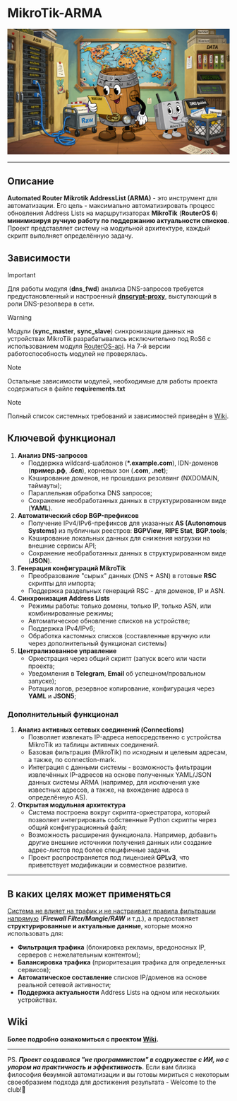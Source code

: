 # MikroTik-ARMA

![MikroTik-ARMA](images/arma-preview.jpg)

-----

## Описание

**Automated Router Mikrotik AddressList (ARMA)** - это инструмент для автоматизации. Его цель - максимально автоматизировать процесс обновления Address Lists на маршрутизаторах **MikroTik** (**RouterOS 6**) **минимизируя ручную работу по поддержанию актуальности списков**. Проект представляет систему на модульной архитектуре, каждый скрипт выполняет определённую задачу.

## Зависимости

> [!IMPORTANT]
> Для работы модуля (**dns_fwd**) анализа DNS-запросов требуется предустановленный и настроенный **[dnscrypt-proxy](https://github.com/DNSCrypt/dnscrypt-proxy)**, выступающий в роли DNS-резолвера в сети.

> [!WARNING]
> Модули (**sync_master**, **sync_slave**) синхронизации данных на устройствах MikroTik разрабатывались исключительно под RoS6 с использованием модуля [RouterOS-api](https://pypi.org/project/RouterOS-api/). На 7-й версии работоспособность модулей не проверялась.

> [!NOTE]
> Остальные зависимости модулей, необходимые для работы проекта содержаться в файле **requirements.txt**

> [!NOTE]
> Полный список системных требований и зависимостей приведён в [Wiki](https://github.com/FatNik329/MikroTik-ARMA/wiki/%D0%A3%D1%81%D1%82%D0%B0%D0%BD%D0%BE%D0%B2%D0%BA%D0%B0).

## Ключевой функционал

1. **Анализ DNS-запросов**
   * Поддержка wildcard-шаблонов (**\*.example.com**), IDN-доменов (**пример.рф**, **.бел**), корневых зон (**.com**, **.net**);
   * Кэширование доменов, не прошедших резолвинг (NXDOMAIN, таймауты);
   * Параллельная обработка DNS запросов;
   * Сохранение необработанных данных в структурированном виде (**YAML**).
2. **Автоматический сбор BGP-префиксов**
   * Получение IPv4/IPv6-префиксов для указанных **AS (Autonomous Systems)** из публичных реестров: **BGPView**, **RIPE Stat**, **BGP.tools**;
   * Кэширование локальных данных для снижения нагрузки на внешние сервисы API;
   * Сохранение необработанных данных в структурированном виде (**JSON**).
3. **Генерация конфигураций MikroTik**
   * Преобразование "сырых" данных (DNS + ASN) в готовые **RSC** скрипты для импорта;
   * Поддержка раздельных генераций RSC - для доменов, IP и ASN.
4. **Синхронизация Address Lists**
   * Режимы работы: только домены, только IP, только ASN, или комбинированные режимы;
   * Автоматическое обновление списков на устройстве;
   * Поддержка IPv4/IPv6;
   * Обработка кастомных списков (составленные вручную или через дополнительный функционал системы)
5. **Централизованное управление**
   * Оркестрация через общий скрипт (запуск всего или части проекта; 
   * Уведомления в **Telegram**, **Email** об успешном/провальном запуске);
   * Ротация логов, резервное копирование, конфигурация через **YAML** и **JSON5**;

### Дополнительный функционал

1. **Анализ активных сетевых соединений (Connections)**
   * Позволяет извлекать IP-адреса непосредственно с устройства MikroTik из таблицы активных соединений.
   * Базовая фильтрация (MikroTik) по исходным и целевым адресам, а также, по connection-mark.
   * Интеграция с данными системы - возможность фильтрации извлечённых IP-адресов на основе полученных YAML/JSON данных системы ARMA (например, для исключения уже известных адресов, а также, на вхождение адреса в определённую AS).
2. **Открытая модульная архитектура**
   * Система построена вокруг скрипта-оркестратора, который позволяет интегрировать собственные Python скрипты через общий конфигурационный файл;
   * Возможность расширения функционала. Например, добавить другие внешние источники получения данных или создание адрес-листов под более специфичные задачи.
   * Проект распространяется под лицензией **GPLv3**, что приветствует модификации и совместное развитие.

***

## В каких целях может применяться

<u>Система не влияет на трафик и не настраивает правила фильтрации напрямую</u> (***Firewall Filter/Mangle/RAW*** и т.д.), а предоставляет **структурированные и актуальные данные**, которые можно использовать для:

* **Фильтрация трафика** (блокировка рекламы, вредоносных IP, серверов с нежелательным контентом);
* **Балансировка трафика** (приоритезация трафика для определенных сервисов);
* **Автоматическое составление** списков IP/доменов на основе реальной сетевой активности;
* **Поддержка актуальности** Address Lists на одном или нескольких устройстваx.

## Wiki
**Более подробно ознакомиться с проектом [Wiki](https://github.com/FatNik329/MikroTik-ARMA/wiki).**

***

PS. ***Проект создавался "не программистом" в содружестве с ИИ, но с упором на практичность и эффективность***. Если вам близка философия ~~без~~умной автоматизации и вы готовы мириться с некоторым своеобразием подхода для достижения результата - Welcome to the club!🤝

